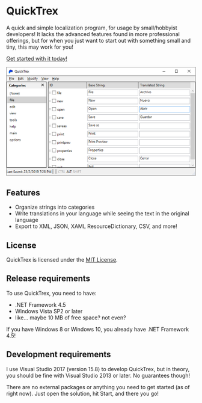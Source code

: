 # QuickTrex
A quick and simple localization program, for usage by small/hobbyist developers! It lacks the advanced features found in more professional offerings, but for when you just want to start out with something small and tiny, this may work for you!

[Get started with it today!](https://github.com/JaykeBird/QuickTrex/releases)

![Image of main window](showcase.png)

## Features
* Organize strings into categories
* Write translations in your language while seeing the text in the original language
* Export to XML, JSON, XAML ResourceDictionary, CSV, and more!

## License
QuickTrex is licensed under the [MIT License](LICENSE).

## Release requirements
To use QuickTrex, you need to have:

* .NET Framework 4.5
* Windows Vista SP2 or later
* like... maybe 10 MB of free space? not even?

If you have Windows 8 or Windows 10, you already have .NET Framework 4.5!

## Development requirements
I use Visual Studio 2017 (version 15.8) to develop QuickTrex, but in theory, you should be fine with Visual Studio 2013 or later. No guarantees though!

There are no external packages or anything you need to get started (as of right now). Just open the solution, hit Start, and there you go!
